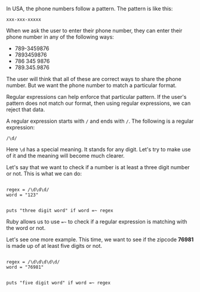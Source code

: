 In USA, the phone numbers follow
a pattern. The pattern is like this:

```
xxx-xxx-xxxxx
```

When we ask the user to enter their
phone number, they can enter their
phone number in any of the following ways:

* 789-3459876
* 7893459876
* 786 345 9876
* 789.345.9876

</a>

The user will think that all of these
are correct ways to share the phone number.
But we want the phone number to match
a particular format.

Regular expressions can help
enforce that particular pattern.
If the user's pattern does not match
our format, then using regular expressions,
we can reject that data.

A regular expression starts with
`/` and ends with `/`.
The following is a regular expression:

```
/\d/
```

Here `\d` has a special meaning.
It stands for any digit.
Let's try to make use of it and the
meaning will become much clearer.

Let's say that we want to check
if a number is at least a three digit
number or not.
This is what we can do:

<codeblock language="ruby" type="lesson">
<code>
regex = /\d\d\d/
word = "123"

puts "three digit word" if word =~ regex
</code>
</codeblock>

Ruby allows us to use `=~`
to check if a regular
expression is matching
with the word or not.

Let's see one more example.
This time, we want to see
if the zipcode **76981**
is made up of at least five digits or not.

<codeblock language="ruby" type="lesson">
<code>
regex = /\d\d\d\d\d/
word = "76981"

puts "five digit word" if word =~ regex
</code>
</codeblock>